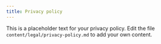 ```yaml
---
title: Privacy policy
---
```


This is a placeholder text for your privacy policy. Edit the file `content/legal/privacy-policy.md` to add your own content.
